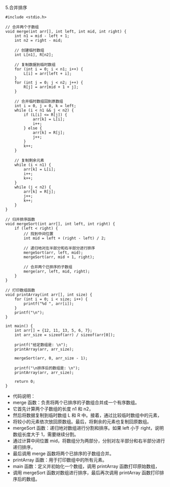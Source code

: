 5.合并排序

    #include <stdio.h>
    
    // 合并两个子数组
    void merge(int arr[], int left, int mid, int right) {
        int n1 = mid - left + 1;
        int n2 = right - mid;
    
        // 创建临时数组
        int L[n1], R[n2];
    
        // 复制数据到临时数组
        for (int i = 0; i < n1; i++) {
            L[i] = arr[left + i];
        }
        for (int j = 0; j < n2; j++) {
            R[j] = arr[mid + 1 + j];
        }
    
        // 合并临时数组回到原数组
        int i = 0, j = 0, k = left;
        while (i < n1 && j < n2) {
            if (L[i] <= R[j]) {
                arr[k] = L[i];
                i++;
            } else {
                arr[k] = R[j];
                j++;
            }
            k++;
        }
    
        // 复制剩余元素
        while (i < n1) {
            arr[k] = L[i];
            i++;
            k++;
        }
        while (j < n2) {
            arr[k] = R[j];
            j++;
            k++;
        }
    }
    
    // 归并排序函数
    void mergeSort(int arr[], int left, int right) {
        if (left < right) {
            // 找到中间位置
            int mid = left + (right - left) / 2;
    
            // 递归地对左半部分和右半部分进行排序
            mergeSort(arr, left, mid);
            mergeSort(arr, mid + 1, right);
    
            // 合并两个已排序的子数组
            merge(arr, left, mid, right);
        }
    }
    
    // 打印数组函数
    void printArray(int arr[], int size) {
        for (int i = 0; i < size; i++) {
            printf("%d ", arr[i]);
        }
        printf("\n");
    }
    
    int main() {
        int arr[] = {12, 11, 13, 5, 6, 7};
        int arr_size = sizeof(arr) / sizeof(arr[0]);
    
        printf("给定数组是: \n");
        printArray(arr, arr_size);
    
        mergeSort(arr, 0, arr_size - 1);
    
        printf("\n排序后的数组是: \n");
        printArray(arr, arr_size);
    
        return 0;
    }

- 代码说明：
- merge 函数：负责将两个已排序的子数组合并成一个有序数组。
- 它首先计算两个子数组的长度 n1 和 n2，
- 然后将数据复制到临时数组 L 和 R 中。接着，通过比较临时数组中的元素，
- 将较小的元素依次放回原数组。最后，将剩余的元素也复制回原数组。
- mergeSort 函数：递归地对数组进行分割和排序。如果 left 小于 right，说明数组长度大于 1，需要继续分割。
- 通过计算中间位置 mid，将数组分为两部分，分别对左半部分和右半部分进行递归排序，
- 最后调用 merge 函数将两个已排序的子数组合并。
- printArray 函数：用于打印数组中的所有元素。
- main 函数：定义并初始化一个数组，调用 printArray 函数打印原始数组，
- 调用 mergeSort 函数对数组进行排序，最后再次调用 printArray 函数打印排序后的数组。
